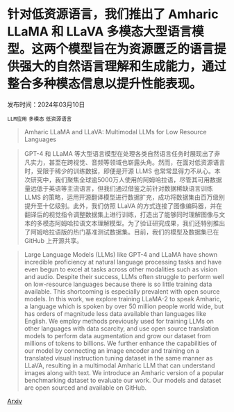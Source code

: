 # 针对低资源语言，我们推出了 Amharic LLaMA 和 LLaVA 多模态大型语言模型。这两个模型旨在为资源匮乏的语言提供强大的自然语言理解和生成能力，通过整合多种模态信息以提升性能表现。

发布时间：2024年03月10日

`LLM应用` `多模态` `低资源语言`

> Amharic LLaMA and LLaVA: Multimodal LLMs for Low Resource Languages

> GPT-4 和 LLaMA 等大型语言模型在处理各类自然语言任务时展现出了非凡实力，甚至在跨视觉、音频等领域也崭露头角。然而，在面对低资源语言时，受限于稀少的训练数据，即便是开源 LLMS 也常常显得力不从心。本次研究中，我们聚焦全球逾5000万人使用的阿姆哈拉语，尽管其可用数据量远低于英语等主流语言，但我们通过借鉴之前针对数据稀缺语言训练 LLMS 的策略，运用开源翻译模型进行数据扩充，成功将数据集由百万级别提升至十亿级别。此外，我们仿照 LLaVA 的方式连接了图像编码器，并在翻译后的视觉指令调整数据集上进行训练，打造出了能够同时理解图像与文本的多模态阿姆哈拉语文本理解模型。为了验证研究成果，我们还特别推出了阿姆哈拉语版的热门基准测试数据集。目前，我们的模型及数据集已在 GitHub 上开源共享。

> Large Language Models (LLMs) like GPT-4 and LLaMA have shown incredible proficiency at natural language processing tasks and have even begun to excel at tasks across other modalities such as vision and audio. Despite their success, LLMs often struggle to perform well on low-resource languages because there is so little training data available. This shortcoming is especially prevalent with open source models. In this work, we explore training LLaMA-2 to speak Amharic, a language which is spoken by over 50 million people world wide, but has orders of magnitude less data available than languages like English. We employ methods previously used for training LLMs on other languages with data scarcity, and use open source translation models to perform data augmentation and grow our dataset from millions of tokens to billions. We further enhance the capabilities of our model by connecting an image encoder and training on a translated visual instruction tuning dataset in the same manner as LLaVA, resulting in a multimodal Amharic LLM that can understand images along with text. We introduce an Amharic version of a popular benchmarking dataset to evaluate our work. Our models and dataset are open sourced and available on GitHub.

[Arxiv](https://arxiv.org/abs/2403.06354)